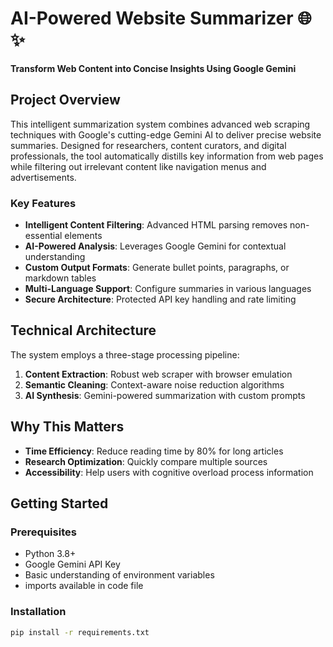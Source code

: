 # AI-Powered Website Summarizer 🌐✨

**Transform Web Content into Concise Insights Using Google Gemini**

## Project Overview
This intelligent summarization system combines advanced web scraping techniques with Google's cutting-edge Gemini AI to deliver precise website summaries. Designed for researchers, content curators, and digital professionals, the tool automatically distills key information from web pages while filtering out irrelevant content like navigation menus and advertisements.

### Key Features
- **Intelligent Content Filtering**: Advanced HTML parsing removes non-essential elements
- **AI-Powered Analysis**: Leverages Google Gemini for contextual understanding
- **Custom Output Formats**: Generate bullet points, paragraphs, or markdown tables
- **Multi-Language Support**: Configure summaries in various languages
- **Secure Architecture**: Protected API key handling and rate limiting

## Technical Architecture
The system employs a three-stage processing pipeline:
1. **Content Extraction**: Robust web scraper with browser emulation
2. **Semantic Cleaning**: Context-aware noise reduction algorithms
3. **AI Synthesis**: Gemini-powered summarization with custom prompts

## Why This Matters
- **Time Efficiency**: Reduce reading time by 80% for long articles
- **Research Optimization**: Quickly compare multiple sources
- **Accessibility**: Help users with cognitive overload process information

## Getting Started

### Prerequisites
- Python 3.8+
- Google Gemini API Key
- Basic understanding of environment variables
- imports available in code file

### Installation
```bash
pip install -r requirements.txt
